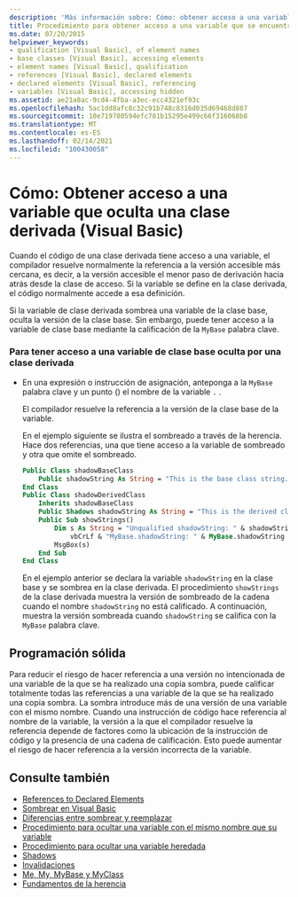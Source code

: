 ```yaml
---
description: 'Más información sobre: Cómo: obtener acceso a una variable oculta por una clase derivada (Visual Basic)'
title: Procedimiento para obtener acceso a una variable que se encuentra oculta por una clase derivada
ms.date: 07/20/2015
helpviewer_keywords:
- qualification [Visual Basic], of element names
- base classes [Visual Basic], accessing elements
- element names [Visual Basic], qualification
- references [Visual Basic], declared elements
- declared elements [Visual Basic], referencing
- variables [Visual Basic], accessing hidden
ms.assetid: ae21a8ac-9cd4-4fba-a3ec-ecc4321ef93c
ms.openlocfilehash: 5ac1dd8afc8c32c91b748c8316d035d69468d887
ms.sourcegitcommit: 10e719780594efc781b15295e499c66f316068b8
ms.translationtype: MT
ms.contentlocale: es-ES
ms.lasthandoff: 02/14/2021
ms.locfileid: "100430058"
---
```

# <a name="how-to-access-a-variable-hidden-by-a-derived-class-visual-basic"></a>Cómo: Obtener acceso a una variable que oculta una clase derivada (Visual Basic)

Cuando el código de una clase derivada tiene acceso a una variable, el compilador resuelve normalmente la referencia a la versión accesible más cercana, es decir, a la versión accesible el menor paso de derivación hacia atrás desde la clase de acceso. Si la variable se define en la clase derivada, el código normalmente accede a esa definición.

Si la variable de clase derivada sombrea una variable de la clase base, oculta la versión de la clase base. Sin embargo, puede tener acceso a la variable de clase base mediante la calificación de la `MyBase` palabra clave.

### <a name="to-access-a-base-class-variable-hidden-by-a-derived-class"></a>Para tener acceso a una variable de clase base oculta por una clase derivada

- En una expresión o instrucción de asignación, anteponga a la `MyBase` palabra clave y un punto () el nombre de la variable `.` .

    El compilador resuelve la referencia a la versión de la clase base de la variable.

    En el ejemplo siguiente se ilustra el sombreado a través de la herencia. Hace dos referencias, una que tiene acceso a la variable de sombreado y otra que omite el sombreado.

    ```vb
    Public Class shadowBaseClass
        Public shadowString As String = "This is the base class string."
    End Class
    Public Class shadowDerivedClass
        Inherits shadowBaseClass
        Public Shadows shadowString As String = "This is the derived class string."
        Public Sub showStrings()
            Dim s As String = "Unqualified shadowString: " & shadowString &
                vbCrLf & "MyBase.shadowString: " & MyBase.shadowString
            MsgBox(s)
        End Sub
    End Class
    ```

    En el ejemplo anterior se declara la variable `shadowString` en la clase base y se sombrea en la clase derivada. El procedimiento `showStrings` de la clase derivada muestra la versión de sombreado de la cadena cuando el nombre `shadowString` no está calificado. A continuación, muestra la versión sombreada cuando `shadowString` se califica con la `MyBase`  palabra clave.

## <a name="robust-programming"></a>Programación sólida

Para reducir el riesgo de hacer referencia a una versión no intencionada de una variable de la que se ha realizado una copia sombra, puede calificar totalmente todas las referencias a una variable de la que se ha realizado una copia sombra. La sombra introduce más de una versión de una variable con el mismo nombre. Cuando una instrucción de código hace referencia al nombre de la variable, la versión a la que el compilador resuelve la referencia depende de factores como la ubicación de la instrucción de código y la presencia de una cadena de calificación. Esto puede aumentar el riesgo de hacer referencia a la versión incorrecta de la variable.

## <a name="see-also"></a>Consulte también

- [References to Declared Elements](references-to-declared-elements.md)
- [Sombrear en Visual Basic](shadowing.md)
- [Diferencias entre sombrear y reemplazar](differences-between-shadowing-and-overriding.md)
- [Procedimiento para ocultar una variable con el mismo nombre que su variable](how-to-hide-a-variable-with-the-same-name-as-your-variable.md)
- [Procedimiento para ocultar una variable heredada](how-to-hide-an-inherited-variable.md)
- [Shadows](../../../language-reference/modifiers/shadows.md)
- [Invalidaciones](../../../language-reference/modifiers/overrides.md)
- [Me, My, MyBase y MyClass](../../program-structure/me-my-mybase-and-myclass.md)
- [Fundamentos de la herencia](../objects-and-classes/inheritance-basics.md)
